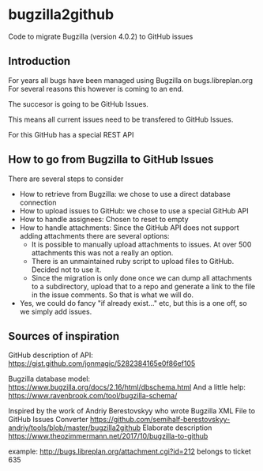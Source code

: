 # bugzilla2github
Code to migrate Bugzilla (version 4.0.2) to GitHub issues

## Introduction
For years all bugs have been managed using Bugzilla on bugs.libreplan.org
For several reasons this however is coming to an end.

The succesor is going to be GitHub Issues.

This means all current issues need to be transfered to GitHub Issues.

For this GitHub has a special REST API

## How to go from Bugzilla to GitHub Issues
There are several steps to consider
- How to retrieve from Bugzilla: we chose to use a direct database connection
- How to upload issues to GitHub: we chose to use a special GitHub API
- How to handle assignees: Chosen to reset to empty
- How to handle attachments: Since the GitHub API does not support adding attachments there are several options:
  - It is possible to manually upload attachments to issues. At over 500 attachments this was not a really an option.
  - There is an unmaintained ruby script to upload files to GitHub. Decided not to use it.
  - Since the migration is only done once we can dump all attachments to a subdirectory, upload that to a repo and generate a link to the file in the issue comments. So that is what we will do.
- Yes, we could do fancy "if already exist..."  etc, but this is a one off, so we simply add issues.

## Sources of inspiration
GitHub description of API: https://gist.github.com/jonmagic/5282384165e0f86ef105

Bugzilla database model: https://www.bugzilla.org/docs/2.16/html/dbschema.html
And a little help: https://www.ravenbrook.com/tool/bugzilla-schema/

Inspired by the work of Andriy Berestovskyy
who wrote Bugzilla XML File to GitHub Issues Converter
https://github.com/semihalf-berestovskyy-andriy/tools/blob/master/bugzilla2github
Elaborate description
https://www.theozimmermann.net/2017/10/bugzilla-to-github


example: http://bugs.libreplan.org/attachment.cgi?id=212
belongs to ticket 635
